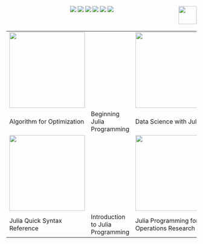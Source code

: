 

<p align="center">
    <a href="https://github.com/elegantcoin/LectureNotes_for_Julia"><img src="https://img.shields.io/badge/status-updating-brightgreen.svg"></a>
    <a href="https://github.com/python/cpython"><img src="https://img.shields.io/badge/Python-3.7-FF1493.svg"></a>
    <a href="https://github.com/elegantcoin/LectureNotes_for_Julia"><img src="https://img.shields.io/badge/platform-Windows%7CLinux%7CmacOS-660066.svg"></a>
    <a href="https://opensource.org/licenses/mit-license.php"><img src="https://badges.frapsoft.com/os/mit/mit.svg"></a>
    <a href="https://github.com/elegantcoin/LectureNotes_for_Julia/stargazers"><img src="https://img.shields.io/github/stars/elegantcoin/LectureNotes_for_Julia.svg?logo=github"></a>
    <a href="https://github.com/elegantcoin/LectureNotes_for_Julia/network/members"><img src="https://img.shields.io/github/forks/elegantcoin/LectureNotes_for_Julia.svg?color=blue&logo=github"></a>
    <a href="https://www.python.org/"><img src="https://upload.wikimedia.org/wikipedia/commons/c/c3/Python-logo-notext.svg" align="right" height="48" width="48" ></a>
</p>
<br />

||||
|------------|------------|	------------|
|<img src="https://github.com/elegantcoin/LectureNotes_for_Julia/blob/master/pics/1_algorithm_for_optimization.png" width="200" alt=" "/>||<img src="https://github.com/elegantcoin/LectureNotes_for_Julia/blob/master/pics/2_beginning_julia_programming.png" width="200" alt=" "/>||<img src="https://github.com/elegantcoin/LectureNotes_for_Julia/blob/master/pics/3_data_science_with_Julia.png" width="200" alt=" "/>|
|Algorithm for Optimization|Beginning Julia Programming|Data Science with Julia|
|<img src="https://github.com/elegantcoin/LectureNotes_for_Julia/blob/master/pics/4_Julia_quick_syntax_reference.png" width="200" alt=" "/>||<img src="https://github.com/elegantcoin/LectureNotes_for_Julia/blob/master/pics/5_Introduction_to_Julia_programming.png" width="200" alt=" "/>||<img src="https://github.com/elegantcoin/LectureNotes_for_Julia/blob/master/pics/6_julia_programming_for_operations_research.png" width="200" alt=" "/>|
|Julia Quick Syntax Reference|Introduction to Julia Programming|Julia Programming for Operations Research|
